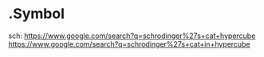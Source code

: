 # .Symbol
sch: https://www.google.com/search?q=schrodinger%27s+cat+hypercube https://www.google.com/search?q=schrodinger%27s+cat+in+hypercube
